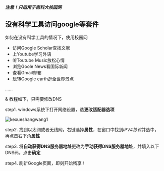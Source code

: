 ***注意！只适用于南科大校园网***

## 没有科学工具访问google等套件

如何在没有科学工具的情况下，使用校园网

* 访问Google Scholar查找文献
* 上Youtube学习外语
* 听Toutube Music放松心情
* 浏览Goole News看国际新闻
* 查看Gmail邮箱
* 玩转Google earth逛全世界景点

......

& 教程如下，只需要修改DNS

step1. windows系统下打开网络设置，选**更改适配器选项**

![kexueshangwang1]()

step2. 找到以太网或者无线网，右键选择**属性**，在窗口中找到*IPV4协议*并选中，再点击右下角**属性**

step3. 将**自动获得DNS服务器地址**更改为**手动获得DNS服务器地址**，并填入以下DNS码，点击**确定**

step4. 刷新Google页面，即刻开始畅享！
